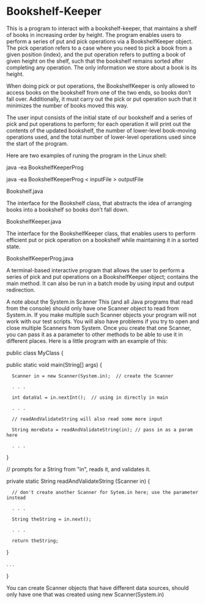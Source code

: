 # Bookshelf-Keeper


This is a program to interact with a bookshelf-keeper, that maintains a shelf of books in increasing order by height. The program enables users to perform a series of put and pick operations via a BookshelfKeeper object. The pick operation refers to a case where you need to pick a book from a given position (index), and the put operation refers to putting a book of given height on the shelf, such that the bookshelf remains sorted after completing any operation.  The only information we store about a book is its height.


When doing pick or put operations, the BookshelfKeeper is only allowed to access books on the bookshelf from one of the two ends, so books don’t fall over.  Additionally, it must carry out the pick or put operation such that it minimizes the number of books moved this way.  


The user input consists of the initial state of our bookshelf and a series of pick and put operations to perform; for each operation it will print out the contents of the updated bookshelf, the number of lower-level book-moving operations used, and the total number of lower-level operations used since the start of the program. 


Here are two examples of runing the program in the Linux shell:

java -ea BookshelfKeeperProg

java -ea BookshelfKeeperProg < inputFile > outputFile



Bookshelf.java

The interface for the Bookshelf class, that abstracts the idea of arranging books into a bookshelf so books don’t fall down.


BookshelfKeeper.java 

The interface for the BookshelfKeeper class, that enables users to perform efficient put or pick operation on a bookshelf while maintaining it in a sorted state.


BookshelfKeeperProg.java 

A terminal-based interactive program that allows the user to perform a series of pick and put operations on a BookshelfKeeper object; contains the main method.  It can also be run in a batch mode by using input and output redirection.



A note about the System.in Scanner
This (and all Java programs that read from the console) should only have one Scanner object to read from System.in. If you make multiple such Scanner objects your program will not work with our test scripts. You will also have problems if you try to open and close multiple Scanners from System. Once you create that one Scanner, you can pass it as a parameter to other methods to be able to use it in different places. Here is a little program with an example of this:


public class MyClass {

   public static void main(String[] args) {

      Scanner in = new Scanner(System.in);  // create the Scanner

      . . .

      int dataVal = in.nextInt();  // using in directly in main

      . . .

      // readAndValidateString will also read some more input

      String moreData = readAndValidateString(in); // pass in as a param here

      . . .

   }


   // prompts for a String from "in", reads it, and validates it.

   private static String readAndValidateString (Scanner in) {

      // don't create another Scanner for Sytem.in here; use the parameter instead

      . . .

      String theString = in.next();

      . . .

      return theString;

   }

   . . .

}


You can create Scanner objects that have different data sources, should only have one that was created using
new Scanner(System.in)
